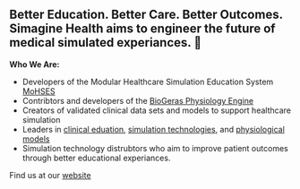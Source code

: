 ## Better Education. Better Care. Better Outcomes. Simagine Health aims to engineer the future of medical simulated experiances. 👋

**Who We Are:**

- Developers of the Modular Healthcare Simulation Education System [MoHSES](https://crest.washington.edu/amm)
- Contribtors and developers of the [BioGeras Physiology Engine](https://github.com/BioGearsEngine)
- Creators of validated clinical data sets and models to support healthcare simulation
- Leaders in [clinical eduation](https://urology.uw.edu/people/faculty/robert-sweet), [simulation technologies](https://scholar.google.com/citations?user=ZrE7AVgAAAAJ&hl=en&oi=sra), and [physiological models](https://scholar.google.com/citations?user=mTOarj4AAAAJ&hl=en) 
- Simulation technology distrubtors who aim to improve patient outcomes through better educational experiances.

Find us at our [website](https://simaginehealth.com/index.html)

